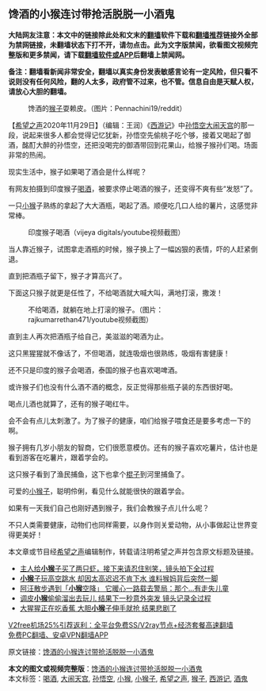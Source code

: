  <h2>馋酒的小猴连讨带抢活脱脱一小酒鬼</h2> <p class="notice"><b>大陆网友注意：本文中的链接除此处和文末的<a href="https://github.com/bannedbook/fanqiang" >翻墙</a>软件下载和<a href="https://github.com/killgcd/justmysocks/blob/master/README.md">翻墙推荐</a>链接外全部为禁网链接，未翻墙状态下打不开，请勿点击。此为文字版禁闻，欲看图文视频完整版和更多禁闻，请下载<a href="https://github.com/bannedbook/fanqiang">翻墙软件或APP</a>后翻墙上禁闻网。</p><p>备注：翻墙看新闻非常安全，翻墙以真实身份发表敏感言论有一定风险，但只看不说则没有任何风险，翻的人太多，政府管不过来，也不管。信息自由是天赋人权，请放心大胆的翻墙。</b></p>  <div class="entry"> <figure><figcaption>馋酒的<a href="https://www.bannedbook.org/bnews/tag/%e7%8c%b4%e5%ad%90/" class="st_tag internal_tag" rel="tag" title="标签 猴子 下的日志">猴子</a>耍赖皮。（图片：Pennachini19/reddit）</figcaption></figure> <p>【<span class='wp_keywordlink_affiliate'><a href="https://www.soundofhope.org" title="希望之声" target="_blank">希望之声</a></span>2020年11月29日】（编辑：王润）《<span class='wp_keywordlink'><a href="https://www.bannedbook.org/forum24/topic1503.html" title="深度揭秘《西游记》蕴含的玄机" target="_blank">西游记</a></span>》中<a href="https://www.bannedbook.org/bnews/tag/%e5%ad%99%e6%82%9f%e7%a9%ba/" class="st_tag internal_tag" rel="tag" title="标签 孙悟空 下的日志">孙悟空</a><a href="https://www.bannedbook.org/bnews/tag/%e5%a4%a7%e9%97%b9%e5%a4%a9%e5%ae%ab/" class="st_tag internal_tag" rel="tag" title="标签 大闹天宫 下的日志">大闹天宫</a>的那一段，说起来很多人都会觉得记忆犹新，孙悟空先偷桃子吃个够，接着又喝起了御酒，酩酊大醉的孙悟空，还把没喝完的御酒带回到花果山，给猴子猴孙们喝。场面非常的热闹。</p> <p>现实生活中，猴子如果喝了酒会是什么样呢？</p> <p>有网友拍摄到印度猴子<a href="https://www.bannedbook.org/bnews/tag/%E5%96%9D%E9%85%92/" class="st_tag internal_tag" rel="tag" title="标签 喝酒 下的日志">喝酒</a>，被要求停止喝酒的猴子，还变得不爽有些“发怒”了。</p> <p>一只<a href="https://www.bannedbook.org/bnews/tag/%E5%B0%8F%E7%8C%B4/" class="st_tag internal_tag" rel="tag" title="标签 小猴 下的日志">小猴</a>子熟练的拿起了大大酒瓶，喝起了酒。顺便吃几口人给的薯片，这感觉非常棒。</p> <figure><figcaption> 印度猴子喝酒（vijeya digitals/youtube视频截图）</figcaption></figure> <p>当人靠近猴子，试图拿走酒瓶的时候，猴子换上了一幅凶狠的表情，吓的人赶紧倒退。</p> <p>直到把酒瓶子留下，猴子才算高兴了。</p>  <p></p> <p>下面这只猴子就更是任性了，不给喝酒就大喊大叫，满地打滚，撒泼！</p> <figure><figcaption> 不给喝酒，就躺在地上打滚的猴子。（图片：rajkumarrethan471/youtube视频截图）</figcaption></figure> <p>直到主人再次把酒瓶子给自己，美滋滋的喝酒为止。</p> <p>这只黑猩猩就不像话了，不但喝酒，就连吸烟也很熟练，吸烟有害健康！</p> <p></p> <p>还不只是印度的猴子会喝酒，泰国的猴子也喜欢喝啤酒。</p>  <p></p> <p>或许猴子们也没有什么酒不酒的概念，反正觉得那些瓶子装的东西很好喝。</p> <p>喝点儿酒也就算了，还有的猴子喝红牛。</p> <p></p> <p>会不会有点儿太刺激了。为了猴子的健康，咱们给猴子喂食还是要多考虑一下的啊。</p> <p></p>  <p>猴子拥有几岁小朋友的智商，它们很愿意模仿。还有的猴子喜欢吃薯片，估计也是看到游客在吃薯片，跟着学会的。</p> <p>这只猴子看到了渔民捕鱼，这下也拿个<span class='wp_keywordlink'><a href="https://www.bannedbook.org/forum11/topic309.html" title="禁片：“科学”的棍子" target="_blank">棍子</a></span>到河里捕鱼了。</p> <p></p> <p>可爱的<a href="https://www.bannedbook.org/bnews/tag/%E5%B0%8F%E7%8C%B4%E5%AD%90/" class="st_tag internal_tag" rel="tag" title="标签 小猴子 下的日志">小猴子</a>，聪明伶俐，看见什么就能很快的跟着学会。</p> <p>如果有一天我们自己也刚好遇到猴子，我们会教猴子点儿什么呢？</p> <p>不只人类需要健康，动物们也同样需要，以身作则关爱动物，从小事做起让世界变得更美好！</p>  <p>本文章或节目经<a href="https://www.bannedbook.org/bnews/tag/%e5%b8%8c%e6%9c%9b%e4%b9%8b%e5%a3%b0/" class="st_tag internal_tag" rel="tag" title="标签 希望之声 下的日志">希望之声</a>编辑制作，转载请注明希望之声并包含原文标题及链接。</p> <ul class='op-related-articles' title='相关阅读'> <li><a href='https://www.bannedbook.org/bnews/funmedia/20201012/1412268.html' target='_blank'>主人给<b>小猴</b>子买了两只虾，接下来请忍住别笑，镜头拍下全过程</a></li> <li><a href='https://www.bannedbook.org/bnews/funmedia/20200906/1391771.html' target='_blank'><b>小猴</b>子玩高空跳水 却因太高迟迟不肯下水 谁料猴妈背后突然一脚</a></li> <li><a href='https://www.bannedbook.org/bnews/funmedia/20200814/1380062.html' target='_blank'>阿汪散步遇到「<b>小猴</b>空降」 它暖心一路载去警局：那个...有走失儿童</a></li> <li><a href='https://www.bannedbook.org/bnews/funmedia/20200509/1325412.html' target='_blank'>调皮<b>小猴</b>偷偷溜出去玩儿 结果下一秒意外突发 镜头记录全过程</a></li> <li><a href='https://www.bannedbook.org/bnews/funmedia/20200409/1309080.html' target='_blank'>大猩猩正在吃香蕉 大胆<b>小猴</b>子伸手就抢 结果悲剧了</a></li> </ul> <p class="texttj"> <a href="https://www.bannedbook.org/forum23/topic22702.html" target="_blank">V2free机场25%引荐返利：全平台免费SS/V2ray节点+经济套餐高速翻墙</a><br/> <a href="https://github.com/bannedbook/fanqiang/wiki/%E7%A6%81%E9%97%BB%E7%BD%91%E5%AE%89%E5%8D%93%E7%BF%BB%E5%A2%99%E6%96%B0%E9%97%BBAPP" target="_blank">免费PC翻墙、安卓VPN翻墙APP</a></p><p>原文链接：<a class="src_link"  href="https://www.soundofhope.org/post/274802" target="_blank">馋酒的小猴连讨带抢活脱脱一小酒鬼</a></p><a name='sharetosocial'></a>       <div><b>本文的图文或视频完整版</b>：<a href='https://www.bannedbook.org/bnews/comments/20201130/1439521.html'>馋酒的小猴连讨带抢活脱脱一小酒鬼</a></div>  </div><!--END ENTRY--> <div class="postfooter"> <div>本文标签：<a href="https://www.bannedbook.org/bnews/tag/%E5%96%9D%E9%85%92/" rel="tag">喝酒</a>, <a href="https://www.bannedbook.org/bnews/tag/%e5%a4%a7%e9%97%b9%e5%a4%a9%e5%ae%ab/" rel="tag">大闹天宫</a>, <a href="https://www.bannedbook.org/bnews/tag/%e5%ad%99%e6%82%9f%e7%a9%ba/" rel="tag">孙悟空</a>, <a href="https://www.bannedbook.org/bnews/tag/%E5%B0%8F%E7%8C%B4/" rel="tag">小猴</a>, <a href="https://www.bannedbook.org/bnews/tag/%E5%B0%8F%E7%8C%B4%E5%AD%90/" rel="tag">小猴子</a>, <a href="https://www.bannedbook.org/bnews/tag/%e5%b8%8c%e6%9c%9b%e4%b9%8b%e5%a3%b0/" rel="tag">希望之声</a>, <a href="https://www.bannedbook.org/bnews/tag/%e7%8c%b4%e5%ad%90/" rel="tag">猴子</a>, <a href="https://www.bannedbook.org/bnews/tag/%e8%a5%bf%e6%b8%b8%e8%ae%b0/" rel="tag">西游记</a>, <a href="https://www.bannedbook.org/bnews/tag/%e9%85%92%e9%ac%bc/" rel="tag">酒鬼</a></div>  </div><!--END POSTFOOTER--> 